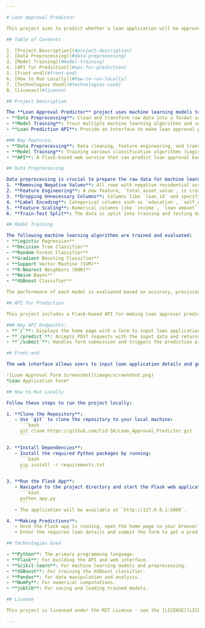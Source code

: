 ```yaml
---

# Loan Approval Predictor

This project aims to predict whether a loan application will be approved based on various applicant details. The machine learning models are trained using data on past loan applications, including features like income, loan amount, credit score, and other personal information.

## Table of Contents

1. [Project Description](#project-description)
2. [Data Preprocessing](#data-preprocessing)
3. [Model Training](#model-training)
4. [API for Prediction](#api-for-prediction)
5. [Front-end](#front-end)
6. [How to Run Locally](#how-to-run-locally)
7. [Technologies Used](#technologies-used)
8. [License](#license)

## Project Description

The **Loan Approval Predictor** project uses machine learning models to classify loan applications as approved or rejected based on various input features. The project follows these main steps:
- **Data Preprocessing**: Clean and transform raw data into a format suitable for machine learning models.
- **Model Training**: Train multiple machine learning algorithms and select the best-performing model.
- **Loan Prediction API**: Provide an interface to make loan approval predictions based on new data.

### Key Features:
- **Data Preprocessing**: Data cleaning, feature engineering, and transformation (including scaling and encoding of categorical variables).
- **Model Training**: Training various classification algorithms (Logistic Regression, Decision Trees, Random Forest, XGBoost, etc.).
- **API**: A Flask-based web service that can predict loan approval based on user input.

## Data Preprocessing

Data preprocessing is crucial to prepare the raw data for machine learning models. The following steps are performed:
1. **Removing Negative Values**: All rows with negative residential asset values are removed.
2. **Feature Engineering**: A new feature, `total_asset_value`, is created by summing various asset categories.
3. **Dropping Unnecessary Columns**: Columns like `loan_id` and specific asset values are dropped as they are not useful for prediction.
4. **Label Encoding**: Categorical columns such as `education`, `self_employed`, and `loan_status` are label-encoded into numeric values.
5. **Feature Scaling**: Numerical columns like `income`, `loan amount`, etc., are scaled using StandardScaler to bring them to a similar range.
6. **Train-Test Split**: The data is split into training and testing datasets to evaluate model performance.

## Model Training

The following machine learning algorithms are trained and evaluated:
- **Logistic Regression**
- **Decision Tree Classifier**
- **Random Forest Classifier**
- **Gradient Boosting Classifier**
- **Support Vector Machine (SVM)**
- **K-Nearest Neighbors (KNN)**
- **Naive Bayes**
- **XGBoost Classifier**

The performance of each model is evaluated based on accuracy, precision, recall, and F1-score. The model with the highest accuracy is selected for deployment.

## API for Prediction

This project includes a Flask-based API for making loan approval predictions. The API allows users to input various loan application details (such as income, loan amount, and credit score) and get a prediction on whether the loan will be approved or not.

### Key API Endpoints:
- **`/`**: Displays the home page with a form to input loan application details.
- **`/predict`**: Accepts POST requests with the input data and returns the loan approval prediction.
- **`/submit`**: Handles form submission and triggers the prediction process.

## Front-end

The web interface allows users to input loan application details and get real-time predictions. Below is a screenshot of the front-end form:

![Loan Approval Form Screenshot](image/screenshot.png)  
*Loan Application Form*  

## How to Run Locally

Follow these steps to run the project locally:

1. **Clone the Repository**: 
   - Use `git` to clone the repository to your local machine:
     ```bash
     git clone https://github.com/Cid-SK/Loan_Approval_Predictor.git
     ```

2. **Install Dependencies**:
   - Install the required Python packages by running:
     ```bash
     pip install -r requirements.txt
     ```

3. **Run the Flask App**:
   - Navigate to the project directory and start the Flask web application:
     ```bash
     python app.py
     ```
   - The application will be available at `http://127.0.0.1:5000`.

4. **Making Predictions**:
   - Once the Flask app is running, open the home page in your browser.
   - Enter the required loan details and submit the form to get a prediction on loan approval.

## Technologies Used

- **Python**: The primary programming language.
- **Flask**: For building the API and web interface.
- **Scikit-learn**: For machine learning models and preprocessing.
- **XGBoost**: For training the XGBoost classifier.
- **Pandas**: For data manipulation and analysis.
- **NumPy**: For numerical computations.
- **joblib**: For saving and loading trained models.

## License

This project is licensed under the MIT License - see the [LICENSE](LICENSE) file for details.

---
```

